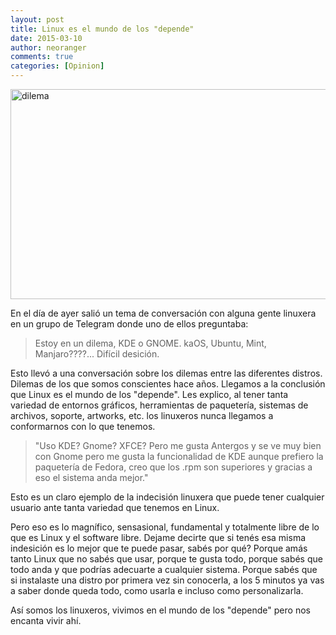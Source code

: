 ```yaml
---
layout: post
title: Linux es el mundo de los "depende"
date: 2015-03-10
author: neoranger
comments: true
categories: [Opinion]
---
```

<img class="alignnone  wp-image-2382" src="https://blogneositelinux.files.wordpress.com/2016/10/dilema.jpg" alt="dilema" width="563" height="336" />

En el día de ayer salió un tema de conversación con alguna gente linuxera en un grupo de Telegram donde uno de ellos preguntaba:

<blockquote>Estoy en un dilema, KDE o GNOME.
kaOS, Ubuntu, Mint, Manjaro????... Difícil desición.</blockquote>

Esto llevó a una conversación sobre los dilemas entre las diferentes distros. Dilemas de los que somos conscientes hace años. Llegamos a la conclusión que Linux es el mundo de los "depende".
Les explico, al tener tanta variedad de entornos gráficos, herramientas de paquetería, sistemas de archivos, soporte, artworks, etc. los linuxeros nunca llegamos a conformarnos con lo que tenemos.

<blockquote>"Uso KDE? Gnome? XFCE? Pero me gusta Antergos y se ve muy bien con Gnome pero me gusta la funcionalidad de KDE aunque prefiero la paquetería de Fedora, creo que los .rpm son superiores y gracias a eso el sistema anda mejor."</blockquote>

Esto es un claro ejemplo de la indecisión linuxera que puede tener cualquier usuario ante tanta variedad que tenemos en Linux.

Pero eso es lo magnífico, sensasional, fundamental y totalmente libre de lo que es Linux y el software libre. Dejame decirte que si tenés esa misma indesición es lo mejor que te puede pasar, sabés por qué? Porque amás tanto Linux que no sabés que usar, porque te gusta todo, porque sabés que todo anda y que podrías adecuarte a cualquier sistema. Porque sabés que si instalaste una distro por primera vez sin conocerla, a los 5 minutos ya vas a saber donde queda todo, como usarla e incluso como personalizarla.

Así somos los linuxeros, vivimos en el mundo de los "depende" pero nos encanta vivir ahí.
